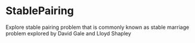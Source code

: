 # StablePairing
Explore stable pairing problem that is commonly known as stable marriage problem explored by David Gale and Lloyd Shapley
